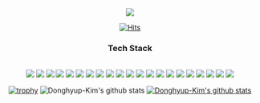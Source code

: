 
<div align="center">
<img src="https://capsule-render.vercel.app/api?type=soft&color=auto&height=300&section=header&text=Hi%20I'mDong&fontSize=90" />

[![Hits](https://hits.seeyoufarm.com/api/count/incr/badge.svg?url=https%3A%2F%2Fgithub.com%2FDonghyup-Kim&count_bg=%23CE95F0&title_bg=%23E6CA5D&icon=&icon_color=%23E7E7E7&title=hits&edge_flat=false)](https://github.com/Donghyup-Kim)
</br>
<h3>Tech Stack</h3>
</br>

<img src="https://img.shields.io/badge/Spring-6DB33F?style=for-the-badge&logo=Spring&logoColor=white">
<img src="https://img.shields.io/badge/Spring Boot-6DB33F?style=for-the-badge&logo=Spring Boot&logoColor=white">
<img src="https://img.shields.io/badge/Java-003545?style=for-the-badge&logo=Java&logoColor=white">
<img src="https://img.shields.io/badge/Python-3776AB?style=for-the-badge&logo=Python&logoColor=white">
<img src="https://img.shields.io/badge/HTML5-E34F26?style=for-the-badge&logo=HTML5&logoColor=white">
<img src="https://img.shields.io/badge/CSS3-FCC624?style=for-the-badge&logo=CSS3&logoColor=white">
<img src="https://img.shields.io/badge/Flask-000000?style=for-the-badge&logo=Flask&logoColor=white">
<img src="https://img.shields.io/badge/Tensorflow-FCC624?style=for-the-badge&logo=Tensorflow&logoColor=white">
<img src="https://img.shields.io/badge/JavaScript-F7DF1E?style=for-the-badge&logo=JavaScript&logoColor=white">
<img src="https://img.shields.io/badge/MySQL-4479A1?style=for-the-badge&logo=MySQL&logoColor=white">
<img src="https://img.shields.io/badge/ApacheHadoop-66CCFF?style=for-the-badge&logo=ApacheHadoop&logoColor=white">
<img src="https://img.shields.io/badge/VMware-607078?style=for-the-badge&logo=VMware&logoColor=white">
<img src="https://img.shields.io/badge/Linux-FCC624?style=for-the-badge&logo=Linux&logoColor=white">
<img src="https://img.shields.io/badge/Amazon AWS-232F3E?style=for-the-badge&logo=Amazon AWS&logoColor=white">
<img src="https://img.shields.io/badge/Amazon S3-569A31?style=for-the-badge&logo=Amazon S3&logoColor=white">
<img src="https://img.shields.io/badge/Amazon RDS-527FFF?style=for-the-badge&logo=Amazon RDS&logoColor=white">
<img src="https://img.shields.io/badge/Amazon EC2-FF9900?style=for-the-badge&logo=Amazon EC2&logoColor=white">
<img src="https://img.shields.io/badge/MariaDB-003545?style=for-the-badge&logo=MariaDB&logoColor=white">
<img src="https://img.shields.io/badge/Git-F05032?style=for-the-badge&logo=Git&logoColor=white">
<img src="https://img.shields.io/badge/GitHub-181717?style=for-the-badge&logo=GitHub&logoColor=white">
<img src="https://img.shields.io/badge/GitKraken-179287?style=for-the-badge&logo=GitKraken&logoColor=white">




[![trophy](https://github-profile-trophy.vercel.app/?username=Donghyup-Kim)](https://github.com/ryo-ma/github-profile-trophy)
![Donghyup-Kim's github stats](https://github-readme-stats.vercel.app/api?username=Donghyup-Kim&show_icons=true)
[![Donghyup-Kim's github stats](https://github-readme-stats.vercel.app/api/top-langs/?username=Donghyup-Kim&show_icons=true&hide_border=true&title_color=004386&icon_color=004386&layout=compact)](https://github.com/Donghyup-Kim)
</div>
